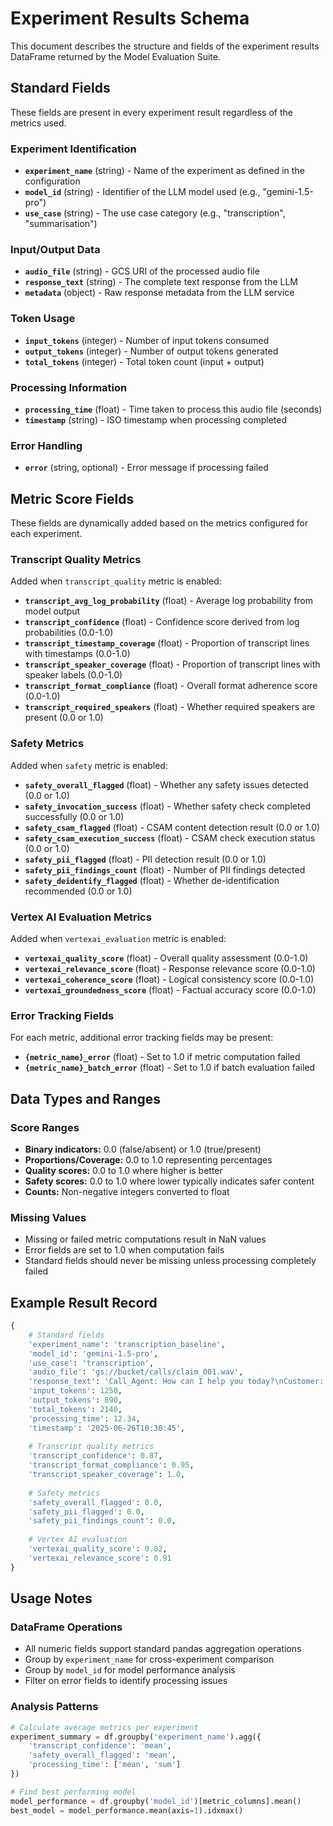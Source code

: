# Experiment Results Schema

This document describes the structure and fields of the experiment results DataFrame returned by the Model Evaluation Suite.

## Standard Fields

These fields are present in every experiment result regardless of the metrics used.

### Experiment Identification
- **`experiment_name`** (string) - Name of the experiment as defined in the configuration
- **`model_id`** (string) - Identifier of the LLM model used (e.g., "gemini-1.5-pro")
- **`use_case`** (string) - The use case category (e.g., "transcription", "summarisation")

### Input/Output Data
- **`audio_file`** (string) - GCS URI of the processed audio file
- **`response_text`** (string) - The complete text response from the LLM
- **`metadata`** (object) - Raw response metadata from the LLM service

### Token Usage
- **`input_tokens`** (integer) - Number of input tokens consumed
- **`output_tokens`** (integer) - Number of output tokens generated  
- **`total_tokens`** (integer) - Total token count (input + output)

### Processing Information
- **`processing_time`** (float) - Time taken to process this audio file (seconds)
- **`timestamp`** (string) - ISO timestamp when processing completed

### Error Handling
- **`error`** (string, optional) - Error message if processing failed

## Metric Score Fields

These fields are dynamically added based on the metrics configured for each experiment.

### Transcript Quality Metrics

Added when `transcript_quality` metric is enabled:

- **`transcript_avg_log_probability`** (float) - Average log probability from model output
- **`transcript_confidence`** (float) - Confidence score derived from log probabilities (0.0-1.0)
- **`transcript_timestamp_coverage`** (float) - Proportion of transcript lines with timestamps (0.0-1.0)
- **`transcript_speaker_coverage`** (float) - Proportion of transcript lines with speaker labels (0.0-1.0)
- **`transcript_format_compliance`** (float) - Overall format adherence score (0.0-1.0)
- **`transcript_required_speakers`** (float) - Whether required speakers are present (0.0 or 1.0)

### Safety Metrics

Added when `safety` metric is enabled:

- **`safety_overall_flagged`** (float) - Whether any safety issues detected (0.0 or 1.0)
- **`safety_invocation_success`** (float) - Whether safety check completed successfully (0.0 or 1.0)
- **`safety_csam_flagged`** (float) - CSAM content detection result (0.0 or 1.0)
- **`safety_csam_execution_success`** (float) - CSAM check execution status (0.0 or 1.0)
- **`safety_pii_flagged`** (float) - PII detection result (0.0 or 1.0)
- **`safety_pii_findings_count`** (float) - Number of PII findings detected
- **`safety_deidentify_flagged`** (float) - Whether de-identification recommended (0.0 or 1.0)

### Vertex AI Evaluation Metrics

Added when `vertexai_evaluation` metric is enabled:

- **`vertexai_quality_score`** (float) - Overall quality assessment (0.0-1.0)
- **`vertexai_relevance_score`** (float) - Response relevance score (0.0-1.0)
- **`vertexai_coherence_score`** (float) - Logical consistency score (0.0-1.0)
- **`vertexai_groundedness_score`** (float) - Factual accuracy score (0.0-1.0)

### Error Tracking Fields

For each metric, additional error tracking fields may be present:

- **`{metric_name}_error`** (float) - Set to 1.0 if metric computation failed
- **`{metric_name}_batch_error`** (float) - Set to 1.0 if batch evaluation failed

## Data Types and Ranges

### Score Ranges
- **Binary indicators:** 0.0 (false/absent) or 1.0 (true/present)
- **Proportions/Coverage:** 0.0 to 1.0 representing percentages
- **Quality scores:** 0.0 to 1.0 where higher is better
- **Safety scores:** 0.0 to 1.0 where lower typically indicates safer content
- **Counts:** Non-negative integers converted to float

### Missing Values
- Missing or failed metric computations result in NaN values
- Error fields are set to 1.0 when computation fails
- Standard fields should never be missing unless processing completely failed

## Example Result Record

```python
{
    # Standard fields
    'experiment_name': 'transcription_baseline',
    'model_id': 'gemini-1.5-pro',
    'use_case': 'transcription',
    'audio_file': 'gs://bucket/calls/claim_001.wav',
    'response_text': 'Call_Agent: How can I help you today?\nCustomer: I need to file a claim...',
    'input_tokens': 1250,
    'output_tokens': 890,
    'total_tokens': 2140,
    'processing_time': 12.34,
    'timestamp': '2025-06-26T10:30:45',
    
    # Transcript quality metrics
    'transcript_confidence': 0.87,
    'transcript_format_compliance': 0.95,
    'transcript_speaker_coverage': 1.0,
    
    # Safety metrics  
    'safety_overall_flagged': 0.0,
    'safety_pii_flagged': 0.0,
    'safety_pii_findings_count': 0.0,
    
    # Vertex AI evaluation
    'vertexai_quality_score': 0.82,
    'vertexai_relevance_score': 0.91
}
```

## Usage Notes

### DataFrame Operations
- All numeric fields support standard pandas aggregation operations
- Group by `experiment_name` for cross-experiment comparison
- Group by `model_id` for model performance analysis
- Filter on error fields to identify processing issues

### Analysis Patterns
```python
# Calculate average metrics per experiment
experiment_summary = df.groupby('experiment_name').agg({
    'transcript_confidence': 'mean',
    'safety_overall_flagged': 'mean',
    'processing_time': ['mean', 'sum']
})

# Find best performing model
model_performance = df.groupby('model_id')[metric_columns].mean()
best_model = model_performance.mean(axis=1).idxmax()
```
